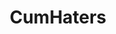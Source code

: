 ---
title: CumHaters
crosslinks:
- MorningGlory
- cumsluts
- SexInFrontOfOthers
- OralCreampie
- TheseFuckingAccounts
- NSFWebms
- cuminsideme
- BridgetteB
- botwatch
- blacktears
- peegonewild
- IsThatCUM
- dopplebangher
- morningglory
- torpedotits
- unexpectedcum
- CryingCunts
- before_after_cumsluts
- nohomo
- homemadexxx
---